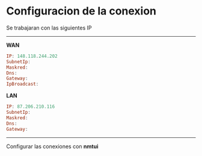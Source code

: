 # Configuracion de la conexion

Se trabajaran con las siguientes IP
___

**WAN**

```hs
IP: 148.118.244.202
SubnetIp: 
Maskred: 
Dns: 
Gateway: 
IpBroadcast:
```

**LAN**

```hs
IP: 87.206.210.116
SubnetIp: 
Maskred: 
Dns: 
Gateway: 
```
___

Configurar las conexiones con **nmtui**